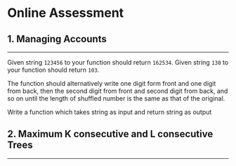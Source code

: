 # Online Assessment

## 1. Managing Accounts
-----  

Given string `123456` to your function should return `162534`.
Given string `130` to your function should return `103`.

The function should alternatively write one digit form front and one digit from back, then the second digit from front and second digit from back, and so on until the length of shuffled number is the same as that of the original.  


Write a function which takes string as input
and return string as output



## 2. Maximum K consecutive and L consecutive Trees
-----  

